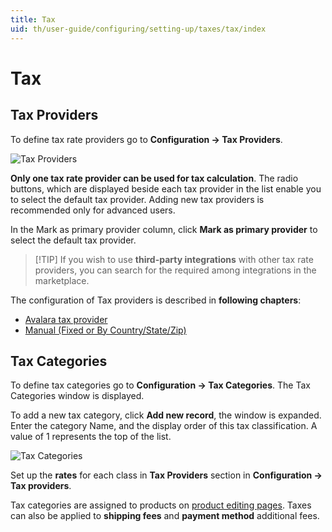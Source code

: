 ```yaml
---
title: Tax
uid: th/user-guide/configuring/setting-up/taxes/tax/index
---
```


# Tax

## Tax Providers

To define tax rate providers go to **Configuration → Tax Providers**.

![Tax Providers](_static/index/tax-providers.png)

**Only one tax rate provider can be used for tax calculation**. The radio buttons, which are displayed beside each tax provider in the list enable you to select the default tax provider. Adding new tax providers is recommended only for advanced users.

In the Mark as primary provider column, click **Mark as primary provider** to select the default tax provider.

> [!TIP] If you wish to use **third-party integrations** with other tax rate providers, you can search for the required among integrations in the marketplace.

The configuration of Tax providers is described in **following chapters**:

* [Avalara tax provider](xref:th/user-guide/configuring/setting-up/taxes/tax/methods/avalara)
* [Manual (Fixed or By Country/State/Zip)](xref:th/user-guide/configuring/setting-up/taxes/tax/methods/manual)

## Tax Categories

To define tax categories go to **Configuration → Tax Categories**. The Tax Categories window is displayed.

To add a new tax category, click **Add new record**, the window is expanded. Enter the category Name, and the display order of this tax classification. A value of 1 represents the top of the list.

![Tax Categories](_static/index/tax-categories.png)

Set up the **rates** for each class in **Tax Providers** section in **Configuration → Tax providers**.

Tax categories are assigned to products on [product editing pages](xref:en/user-guide/running/product-management/products/adding-products/index). Taxes can also be applied to **shipping fees** and **payment method** additional fees.